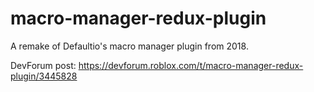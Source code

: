 # macro-manager-redux-plugin
 A remake of Defaultio's macro manager plugin from 2018.

DevForum post: https://devforum.roblox.com/t/macro-manager-redux-plugin/3445828